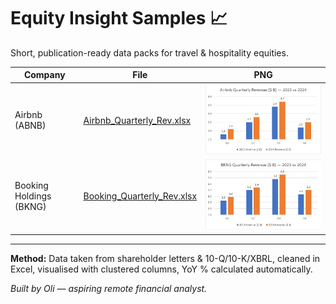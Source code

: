 # Equity Insight Samples 📈

Short, publication-ready data packs for travel & hospitality equities.

| Company | File | PNG |
|---------|------|-----|
| Airbnb (ABNB) | [Airbnb_Quarterly_Rev.xlsx](./Airbnb_Quarterly_Rev.xlsx) | ![Airbnb chart](./Airbnb_chart.png) |
| Booking Holdings (BKNG) | [Booking_Quarterly_Rev.xlsx](./Booking_Quarterly_Rev.xlsx) | ![BKNG chart](./Booking_chart.png) |

---

**Method:** Data taken from shareholder letters & 10-Q/10-K/XBRL, cleaned in Excel, visualised with clustered columns, YoY % calculated automatically.

*Built by Oli — aspiring remote financial analyst.*
